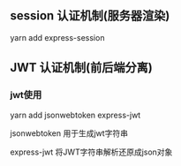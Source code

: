 ## session 认证机制(服务器渲染)

yarn add express-session

## JWT 认证机制(前后端分离)


### jwt使用

yarn add jsonwebtoken express-jwt

jsonwebtoken  用于生成jwt字符串

express-jwt  将JWT字符串解析还原成json对象


